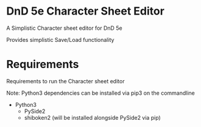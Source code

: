 # DnD 5e Character Sheet Editor

A Simplistic Character sheet editor for DnD 5e

Provides simplistic Save/Load functionality

# Requirements

Requirements to run the Character sheet editor 

Note: Python3 dependencies can be installed via pip3 on the commandline

- Python3 
  - PySide2
  - shiboken2 (will be installed alongside PySide2 via pip)